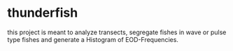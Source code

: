 # thunderfish

this project is meant to analyze transects, segregate fishes in wave or pulse type fishes
and generate a Histogram of EOD-Frequencies.
